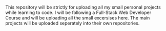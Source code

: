 This repository will be strictly for uploading all my small personal projects
while learning to code. I will be following a Full-Stack Web Developer
Course and will be uploading all the small excersises here. The main projects
will be uploaded seperately into their own repositories.
